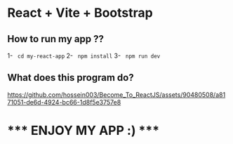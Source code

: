 # React + Vite + Bootstrap

## How to run my app ??

1- ``` cd my-react-app```
2- ``` npm install```
3- ``` npm run dev```

## What does this program do?
https://github.com/hossein003/Become_To_ReactJS/assets/90480508/a8171051-de6d-4924-bc66-1d8f5e3757e8

# *** ENJOY MY APP :) ***
